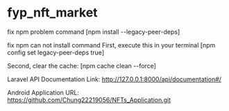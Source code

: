 # fyp_nft_market
fix npm problem command [npm install --legacy-peer-deps]

fix npm can not install command 
First, execute this in your terminal
[npm config set legacy-peer-deps true] 

Second, clear the cache:
[npm cache clean --force]

Laravel API Documentation Link: http://127.0.0.1:8000/api/documentation#/




Android Application URL: https://github.com/Chung22219056/NFTs_Application.git
